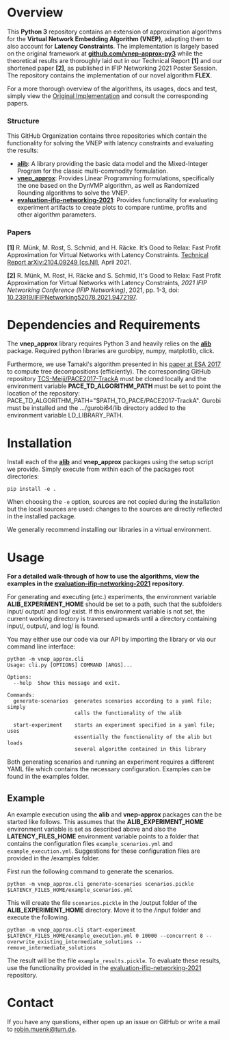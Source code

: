 
# Overview

This **Python 3** repository contains an extension of approximation algorithms for the **Virtual Network Embedding Algorithm (VNEP)**, adapting them to also account for **Latency Constraints**. The implementation is largely based on the original framework at **[github.com/vnep-approx-py3](https://github.com/vnep-approx-py3)** while the theoretical results are thoroughly laid out in our Technical Report **[1]** and our shortened paper **[2]**, as published in IFIP Networking 2021 Poster Session. The repository contains the implementation of our novel algorithm **FLEX**.

For a more thorough overview of the algorithms, its usages, docs and test, simply view the [Original Implementation](https://github.com/vnep-approx-py3) and consult the corresponding papers.

### Structure

This GitHub Organization contains three repositories which contain the functionality for solving the VNEP with latency constraints and evaluating the results: 

- **[alib](https://github.com/vnep-approx/alib)**: A library providing the basic data model and the Mixed-Integer Program for the classic multi-commodity formulation.
- **[vnep_approx](https://github.com/vnep-approx/vnep_approx)**: Provides Linear Programming formulations, specifically the one based on the DynVMP algorithm, as well as Randomized Rounding algorithms to solve the VNEP.
- **[evaluation-ifip-networking-2021](https://github.com/vnep-approx-latency/evaluation-ifip-networking-2021)**: Provides functionality for evaluating experiment artifacts to create plots to compare runtime, profits and other algorithm parameters.

### Papers

**[1]** R. Münk, M. Rost, S. Schmid, and H. Räcke. It’s Good to Relax: Fast Profit Approximation for Virtual Networks with Latency Constraints. [Technical Report arXiv:2104.09249 [cs.NI]](https://arxiv.org/abs/2104.09249), April 2021.

**[2]** R. Münk, M. Rost, H. Räcke and S. Schmid, It's Good to Relax: Fast Profit Approximation for Virtual Networks with Latency Constraints, *2021 IFIP Networking Conference (IFIP Networking)*, 2021, pp. 1-3, doi: [10.23919/IFIPNetworking52078.2021.9472197](https://ieeexplore.ieee.org/document/9472197).


# Dependencies and Requirements

The **vnep_approx** library requires Python 3 and heavily relies on the **[alib](https://github.com/vnep-approx-py3/alib)** package. Required python libraries are gurobipy, numpy, matplotlib, click.

Furthermore, we use Tamaki's algorithm presented in his [paper at ESA 2017](http://drops.dagstuhl.de/opus/volltexte/2017/7880/pdf/LIPIcs-ESA-2017-68.pdf) to compute tree decompositions (efficiently). The corresponding GitHub repository [TCS-Meiji/PACE2017-TrackA](https://github.com/TCS-Meiji/PACE2017-TrackA) must be cloned locally and the environment variable **PACE_TD_ALGORITHM_PATH** must be set to point the location of the repository: PACE_TD_ALGORITHM_PATH="$PATH_TO_PACE/PACE2017-TrackA".
Gurobi must be installed and the .../gurobi64/lib directory added to the environment variable LD_LIBRARY_PATH.

# Installation

Install each of the **[alib](https://github.com/vnep-approx/alib)** and **vnep_approx** packages using the setup script we provide. Simply execute from within each of the packages root directories: 

```
pip install -e .
```

When choosing the `-e` option, sources are not copied during the installation but the local sources are used: changes to the sources are directly reflected in the installed package.

We generally recommend installing our libraries in a virtual environment.

# Usage

**For a detailed walk-through of how to use the algorithms, view the examples in the** [**evaluation-ifip-networking-2021**](https://github.com/vnep-approx-latency/evaluation-ifip-networking-2021) **repository.**

For generating and executing (etc.) experiments, the environment variable **ALIB_EXPERIMENT_HOME** should be set to a path, such that the subfolders input/ output/ and log/ exist. If this environment variable is not set, the current working directory is traversed upwards until a directory containing input/, output/, and log/ is found.

You may either use our code via our API by importing the library or via our command line interface:

```
python -m vnep_approx.cli                                                                                     
Usage: cli.py [OPTIONS] COMMAND [ARGS]...

Options:
  --help  Show this message and exit.

Commands:
  generate-scenarios  generates scenarios according to a yaml file; simply
                      calls the functionality of the alib

  start-experiment    starts an experiment specified in a yaml file; uses
                      essentially the functionality of the alib but loads
                      several algorithm contained in this library
```

Both generating scenarios and running an experiment requires a different YAML file which contains the necessary configuration. Examples can be found in the examples folder.

## Example 

An example execution using the **alib** and **vnep-approx** packages can the be started like follows. This assumes that the **ALIB_EXPERIMENT_HOME** environment variable is set as described above and also the **LATENCY_FILES_HOME**  environment variable points to a folder that contains the configuration files `example_scenarios.yml` and `example_execution.yml`. Suggestions for these configuration files are provided in the /examples folder. 

First run the following command to generate the scenarios.

````
python -m vnep_approx.cli generate-scenarios scenarios.pickle $LATENCY_FILES_HOME/example_scenarios.yml
````

This will create the file `scenarios.pickle` in the /output folder of the **ALIB_EXPERIMENT_HOME** directory. Move it to the /input folder and execute the following.

````
python -m vnep_approx.cli start-experiment $LATENCY_FILES_HOME/example_execution.yml 0 10000 --concurrent 8 --overwrite_existing_intermediate_solutions --remove_intermediate_solutions
````

The result will be the file `example_results.pickle`. To evaluate these results, use the functionality provided in the  [evaluation-ifip-networking-2021](https://github.com/vnep-approx-latency/evaluation-ifip-networking-2021) repository.

# Contact

If you have any questions, either open up an issue on GitHub or write a mail to [robin.muenk@tum.de](mailto:robin.muenk@tum.de).
